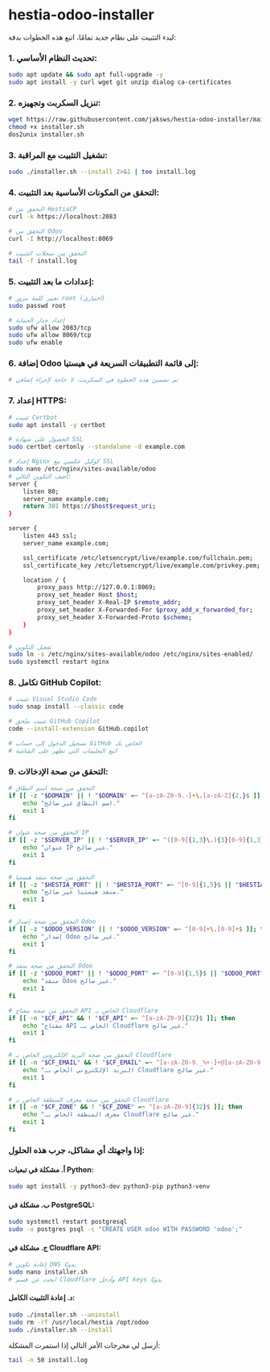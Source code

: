 # hestia-odoo-installer
لبدء التثبيت على نظام جديد تمامًا، اتبع هذه الخطوات بدقة:

### 1. تحديث النظام الأساسي:
```bash
sudo apt update && sudo apt full-upgrade -y
sudo apt install -y curl wget git unzip dialog ca-certificates
```

### 2. تنزيل السكربت وتجهيزه:
```bash
wget https://raw.githubusercontent.com/jaksws/hestia-odoo-installer/main/installer.sh
chmod +x installer.sh
dos2unix installer.sh
```

### 3. تشغيل التثبيت مع المراقبة:
```bash
sudo ./installer.sh --install 2>&1 | tee install.log
```

### 4. التحقق من المكونات الأساسية بعد التثبيت:
```bash
# التحقق من HestiaCP
curl -k https://localhost:2083

# التحقق من Odoo
curl -I http://localhost:8069

# التحقق من سجلات التثبيت
tail -f install.log
```

### 5. إعدادات ما بعد التثبيت:
```bash
# تغيير كلمة مرور root (اختياري)
sudo passwd root

# إعداد جدار الحماية
sudo ufw allow 2083/tcp
sudo ufw allow 8069/tcp
sudo ufw enable
```

### 6. إضافة Odoo إلى قائمة التطبيقات السريعة في هيستيا:
```bash
# تم تضمين هذه الخطوة في السكربت، لا حاجة لإجراء إضافي
```

### 7. إعداد HTTPS:
```bash
# تثبيت Certbot
sudo apt install -y certbot

# الحصول على شهادة SSL
sudo certbot certonly --standalone -d example.com

# إعداد Nginx كوكيل عكسي مع SSL
sudo nano /etc/nginx/sites-available/odoo
# أضف التكوين التالي:
server {
    listen 80;
    server_name example.com;
    return 301 https://$host$request_uri;
}

server {
    listen 443 ssl;
    server_name example.com;

    ssl_certificate /etc/letsencrypt/live/example.com/fullchain.pem;
    ssl_certificate_key /etc/letsencrypt/live/example.com/privkey.pem;

    location / {
        proxy_pass http://127.0.0.1:8069;
        proxy_set_header Host $host;
        proxy_set_header X-Real-IP $remote_addr;
        proxy_set_header X-Forwarded-For $proxy_add_x_forwarded_for;
        proxy_set_header X-Forwarded-Proto $scheme;
    }
}

# تفعيل التكوين
sudo ln -s /etc/nginx/sites-available/odoo /etc/nginx/sites-enabled/
sudo systemctl restart nginx
```

### 8. تكامل GitHub Copilot:
```bash
# تثبيت Visual Studio Code
sudo snap install --classic code

# تثبيت ملحق GitHub Copilot
code --install-extension GitHub.copilot

# تسجيل الدخول إلى حساب GitHub الخاص بك
# اتبع التعليمات التي تظهر على الشاشة
```

### 9. التحقق من صحة الإدخالات:
```bash
# التحقق من صحة اسم النطاق
if [[ -z "$DOMAIN" || ! "$DOMAIN" =~ ^[a-zA-Z0-9.-]+\.[a-zA-Z]{2,}$ ]]; then
    echo "اسم النطاق غير صالح."
    exit 1
fi

# التحقق من صحة عنوان IP
if [[ -z "$SERVER_IP" || ! "$SERVER_IP" =~ ^([0-9]{1,3}\.){3}[0-9]{1,3}$ ]]; then
    echo "عنوان IP غير صالح."
    exit 1
fi

# التحقق من صحة منفذ هيستيا
if [[ -z "$HESTIA_PORT" || ! "$HESTIA_PORT" =~ ^[0-9]{1,5}$ || "$HESTIA_PORT" -lt 1 || "$HESTIA_PORT" -gt 65535 ]]; then
    echo "منفذ هيستيا غير صالح."
    exit 1
fi

# التحقق من صحة إصدار Odoo
if [[ -z "$ODOO_VERSION" || ! "$ODOO_VERSION" =~ ^[0-9]+\.[0-9]+$ ]]; then
    echo "إصدار Odoo غير صالح."
    exit 1
fi

# التحقق من صحة منفذ Odoo
if [[ -z "$ODOO_PORT" || ! "$ODOO_PORT" =~ ^[0-9]{1,5}$ || "$ODOO_PORT" -lt 1 || "$ODOO_PORT" -gt 65535 ]]; then
    echo "منفذ Odoo غير صالح."
    exit 1
fi

# التحقق من صحة مفتاح API الخاص بـ Cloudflare
if [[ -n "$CF_API" && ! "$CF_API" =~ ^[a-zA-Z0-9]{32}$ ]]; then
    echo "مفتاح API الخاص بـ Cloudflare غير صالح."
    exit 1
fi

# التحقق من صحة البريد الإلكتروني الخاص بـ Cloudflare
if [[ -n "$CF_EMAIL" && ! "$CF_EMAIL" =~ ^[a-zA-Z0-9._%+-]+@[a-zA-Z0-9.-]+\.[a-zA-Z]{2,}$ ]]; then
    echo "البريد الإلكتروني الخاص بـ Cloudflare غير صالح."
    exit 1
fi

# التحقق من صحة معرف المنطقة الخاص بـ Cloudflare
if [[ -n "$CF_ZONE" && ! "$CF_ZONE" =~ ^[a-zA-Z0-9]{32}$ ]]; then
    echo "معرف المنطقة الخاص بـ Cloudflare غير صالح."
    exit 1
fi
```

### إذا واجهتك أي مشاكل، جرب هذه الحلول:

#### أ. مشكلة في تبعيات Python:
```bash
sudo apt install -y python3-dev python3-pip python3-venv
```

#### ب. مشكلة في PostgreSQL:
```bash
sudo systemctl restart postgresql
sudo -u postgres psql -c "CREATE USER odoo WITH PASSWORD 'odoo';"
```

#### ج. مشكلة في Cloudflare API:
```bash
# إعادة تكوين DNS يدويًا
sudo nano installer.sh
# ابحث عن قسم Cloudflare وأدخل API keys يدويًا
```

#### د. إعادة التثبيت الكامل:
```bash
sudo ./installer.sh --uninstall
sudo rm -rf /usr/local/hestia /opt/odoo
sudo ./installer.sh --install
```

أرسل لي مخرجات الأمر التالي إذا استمرت المشكلة:
```bash
tail -n 50 install.log
```
